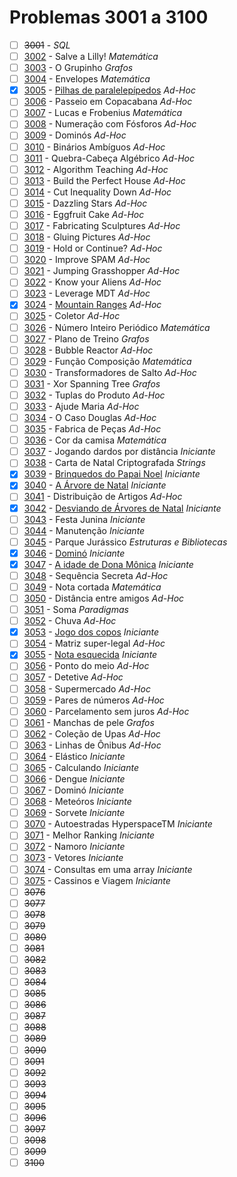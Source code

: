 # Problemas 3001 a 3100

  - [ ] ~~3001~~ - *SQL*
  - [ ] [3002](https://www.urionlinejudge.com.br/judge/pt/problems/view/3002) - Salve a Lilly! *Matemática*
  - [ ] [3003](https://www.urionlinejudge.com.br/judge/pt/problems/view/3003) - O Grupinho *Grafos*
  - [ ] [3004](https://www.urionlinejudge.com.br/judge/pt/problems/view/3004) - Envelopes *Matemática*
  - [x] [3005](https://www.urionlinejudge.com.br/judge/pt/problems/view/3005) - [Pilhas de paralelepípedos](https://github.com/potigol/URI-Potigol/blob/master/src/3001-3100/3005.poti) *Ad-Hoc*
  - [ ] [3006](https://www.urionlinejudge.com.br/judge/pt/problems/view/3006) - Passeio em Copacabana *Ad-Hoc*
  - [ ] [3007](https://www.urionlinejudge.com.br/judge/pt/problems/view/3007) - Lucas e Frobenius *Matemática*
  - [ ] [3008](https://www.urionlinejudge.com.br/judge/pt/problems/view/3008) - Numeração com Fósforos *Ad-Hoc*
  - [ ] [3009](https://www.urionlinejudge.com.br/judge/pt/problems/view/3009) - Dominós *Ad-Hoc*
  - [ ] [3010](https://www.urionlinejudge.com.br/judge/pt/problems/view/3010) - Binários Ambíguos *Ad-Hoc*
  - [ ] [3011](https://www.urionlinejudge.com.br/judge/pt/problems/view/3011) - Quebra-Cabeça Algébrico *Ad-Hoc*
  - [ ] [3012](https://www.urionlinejudge.com.br/judge/pt/problems/view/3012) - Algorithm Teaching *Ad-Hoc*
  - [ ] [3013](https://www.urionlinejudge.com.br/judge/pt/problems/view/3013) - Build the Perfect House *Ad-Hoc*
  - [ ] [3014](https://www.urionlinejudge.com.br/judge/pt/problems/view/3014) - Cut Inequality Down *Ad-Hoc*
  - [ ] [3015](https://www.urionlinejudge.com.br/judge/pt/problems/view/3015) - Dazzling Stars *Ad-Hoc*
  - [ ] [3016](https://www.urionlinejudge.com.br/judge/pt/problems/view/3016) - Eggfruit Cake *Ad-Hoc*
  - [ ] [3017](https://www.urionlinejudge.com.br/judge/pt/problems/view/3017) - Fabricating Sculptures *Ad-Hoc*
  - [ ] [3018](https://www.urionlinejudge.com.br/judge/pt/problems/view/3018) - Gluing Pictures *Ad-Hoc*
  - [ ] [3019](https://www.urionlinejudge.com.br/judge/pt/problems/view/3019) - Hold or Continue? *Ad-Hoc*
  - [ ] [3020](https://www.urionlinejudge.com.br/judge/pt/problems/view/3020) - Improve SPAM *Ad-Hoc*
  - [ ] [3021](https://www.urionlinejudge.com.br/judge/pt/problems/view/3021) - Jumping Grasshopper *Ad-Hoc*
  - [ ] [3022](https://www.urionlinejudge.com.br/judge/pt/problems/view/3022) - Know your Aliens *Ad-Hoc*
  - [ ] [3023](https://www.urionlinejudge.com.br/judge/pt/problems/view/3023) - Leverage MDT *Ad-Hoc*
  - [x] [3024](https://www.urionlinejudge.com.br/judge/pt/problems/view/3024) - [Mountain Ranges](https://github.com/potigol/URI-Potigol/blob/master/src/3001-3100/3024.poti) *Ad-Hoc*
  - [ ] [3025](https://www.urionlinejudge.com.br/judge/pt/problems/view/3025) - Coletor *Ad-Hoc*
  - [ ] [3026](https://www.urionlinejudge.com.br/judge/pt/problems/view/3026) - Número Inteiro Periódico *Matemática*
  - [ ] [3027](https://www.urionlinejudge.com.br/judge/pt/problems/view/3027) - Plano de Treino *Grafos*
  - [ ] [3028](https://www.urionlinejudge.com.br/judge/pt/problems/view/3028) - Bubble Reactor *Ad-Hoc*
  - [ ] [3029](https://www.urionlinejudge.com.br/judge/pt/problems/view/3029) - Função Composição *Matemática*
  - [ ] [3030](https://www.urionlinejudge.com.br/judge/pt/problems/view/3030) - Transformadores de Salto *Ad-Hoc*
  - [ ] [3031](https://www.urionlinejudge.com.br/judge/pt/problems/view/3031) - Xor Spanning Tree *Grafos*
  - [ ] [3032](https://www.urionlinejudge.com.br/judge/pt/problems/view/3032) - Tuplas do Produto *Ad-Hoc*
  - [ ] [3033](https://www.urionlinejudge.com.br/judge/pt/problems/view/3033) - Ajude Maria *Ad-Hoc*
  - [ ] [3034](https://www.urionlinejudge.com.br/judge/pt/problems/view/3034) - O Caso Douglas *Ad-Hoc*
  - [ ] [3035](https://www.urionlinejudge.com.br/judge/pt/problems/view/3035) - Fabrica de Peças *Ad-Hoc*
  - [ ] [3036](https://www.urionlinejudge.com.br/judge/pt/problems/view/3036) - Cor da camisa *Matemática*
  - [ ] [3037](https://www.urionlinejudge.com.br/judge/pt/problems/view/3037) - Jogando dardos por distância *Iniciante*
  - [ ] [3038](https://www.urionlinejudge.com.br/judge/pt/problems/view/3038) - Carta de Natal Criptografada *Strings*
  - [x] [3039](https://www.urionlinejudge.com.br/judge/pt/problems/view/3039) - [Brinquedos do Papai Noel](https://github.com/potigol/URI-Potigol/blob/master/src/3001-3100/3039.poti) *Iniciante*
  - [x] [3040](https://www.urionlinejudge.com.br/judge/pt/problems/view/3040) - [A Árvore de Natal](https://github.com/potigol/URI-Potigol/blob/master/src/3001-3100/3040.poti) *Iniciante*
  - [ ] [3041](https://www.urionlinejudge.com.br/judge/pt/problems/view/3041) - Distribuição de Artigos *Ad-Hoc*
  - [x] [3042](https://www.urionlinejudge.com.br/judge/pt/problems/view/3042) - [Desviando de Árvores de Natal](https://github.com/potigol/URI-Potigol/blob/master/src/3001-3100/3042.poti) *Iniciante*
  - [ ] [3043](https://www.urionlinejudge.com.br/judge/pt/problems/view/3043) - Festa Junina *Iniciante*
  - [ ] [3044](https://www.urionlinejudge.com.br/judge/pt/problems/view/3044) - Manutenção *Iniciante*
  - [ ] [3045](https://www.urionlinejudge.com.br/judge/pt/problems/view/3045) - Parque Jurássico *Estruturas e Bibliotecas*
  - [x] [3046](https://www.urionlinejudge.com.br/judge/pt/problems/view/3046) - [Dominó](https://github.com/potigol/URI-Potigol/blob/master/src/3001-3100/3046.poti) *Iniciante*
  - [x] [3047](https://www.urionlinejudge.com.br/judge/pt/problems/view/3047) - [A idade de Dona Mônica](https://github.com/potigol/URI-Potigol/blob/master/src/3001-3100/3047.poti) *Iniciante*
  - [ ] [3048](https://www.urionlinejudge.com.br/judge/pt/problems/view/3048) - Sequência Secreta *Ad-Hoc*
  - [ ] [3049](https://www.urionlinejudge.com.br/judge/pt/problems/view/3049) - Nota cortada *Matemática*
  - [ ] [3050](https://www.urionlinejudge.com.br/judge/pt/problems/view/3050) - Distância entre amigos *Ad-Hoc*
  - [ ] [3051](https://www.urionlinejudge.com.br/judge/pt/problems/view/3051) - Soma *Paradigmas*
  - [ ] [3052](https://www.urionlinejudge.com.br/judge/pt/problems/view/3052) - Chuva *Ad-Hoc*
  - [x] [3053](https://www.urionlinejudge.com.br/judge/pt/problems/view/3053) - [Jogo dos copos](https://github.com/potigol/URI-Potigol/blob/master/src/3001-3100/3053.poti) *Iniciante*
  - [ ] [3054](https://www.urionlinejudge.com.br/judge/pt/problems/view/3054) - Matriz super-legal *Ad-Hoc*
  - [x] [3055](https://www.urionlinejudge.com.br/judge/pt/problems/view/3055) - [Nota esquecida](https://github.com/potigol/URI-Potigol/blob/master/src/3001-3100/3055.poti) *Iniciante*
  - [ ] [3056](https://www.urionlinejudge.com.br/judge/pt/problems/view/3056) - Ponto do meio *Ad-Hoc*
  - [ ] [3057](https://www.urionlinejudge.com.br/judge/pt/problems/view/3057) - Detetive *Ad-Hoc*
  - [ ] [3058](https://www.urionlinejudge.com.br/judge/pt/problems/view/3058) - Supermercado *Ad-Hoc*
  - [ ] [3059](https://www.urionlinejudge.com.br/judge/pt/problems/view/3059) - Pares de números *Ad-Hoc*
  - [ ] [3060](https://www.urionlinejudge.com.br/judge/pt/problems/view/3060) - Parcelamento sem juros *Ad-Hoc*
  - [ ] [3061](https://www.urionlinejudge.com.br/judge/pt/problems/view/3061) - Manchas de pele *Grafos*
  - [ ] [3062](https://www.urionlinejudge.com.br/judge/pt/problems/view/3062) - Coleção de Upas *Ad-Hoc*
  - [ ] [3063](https://www.urionlinejudge.com.br/judge/pt/problems/view/3063) - Linhas de Ônibus *Ad-Hoc*
  - [ ] [3064](https://www.urionlinejudge.com.br/judge/pt/problems/view/3064) - Elástico *Iniciante*
  - [ ] [3065](https://www.urionlinejudge.com.br/judge/pt/problems/view/3065) - Calculando *Iniciante*
  - [ ] [3066](https://www.urionlinejudge.com.br/judge/pt/problems/view/3066) - Dengue *Iniciante*
  - [ ] [3067](https://www.urionlinejudge.com.br/judge/pt/problems/view/3067) - Dominó *Iniciante*
  - [ ] [3068](https://www.urionlinejudge.com.br/judge/pt/problems/view/3068) - Meteóros *Iniciante*
  - [ ] [3069](https://www.urionlinejudge.com.br/judge/pt/problems/view/3069) - Sorvete *Iniciante*
  - [ ] [3070](https://www.urionlinejudge.com.br/judge/pt/problems/view/3070) - Autoestradas HyperspaceTM *Iniciante*
  - [ ] [3071](https://www.urionlinejudge.com.br/judge/pt/problems/view/3071) - Melhor Ranking *Iniciante*
  - [ ] [3072](https://www.urionlinejudge.com.br/judge/pt/problems/view/3072) - Namoro *Iniciante*
  - [ ] [3073](https://www.urionlinejudge.com.br/judge/pt/problems/view/3073) - Vetores *Iniciante*
  - [ ] [3074](https://www.urionlinejudge.com.br/judge/pt/problems/view/3074) - Consultas em uma array *Iniciante*
  - [ ] [3075](https://www.urionlinejudge.com.br/judge/pt/problems/view/3075) - Cassinos e Viagem *Iniciante*
  - [ ] ~~3076~~
  - [ ] ~~3077~~
  - [ ] ~~3078~~
  - [ ] ~~3079~~
  - [ ] ~~3080~~
  - [ ] ~~3081~~
  - [ ] ~~3082~~
  - [ ] ~~3083~~
  - [ ] ~~3084~~
  - [ ] ~~3085~~
  - [ ] ~~3086~~
  - [ ] ~~3087~~
  - [ ] ~~3088~~
  - [ ] ~~3089~~
  - [ ] ~~3090~~
  - [ ] ~~3091~~
  - [ ] ~~3092~~
  - [ ] ~~3093~~
  - [ ] ~~3094~~
  - [ ] ~~3095~~
  - [ ] ~~3096~~
  - [ ] ~~3097~~
  - [ ] ~~3098~~
  - [ ] ~~3099~~
  - [ ] ~~3100~~
